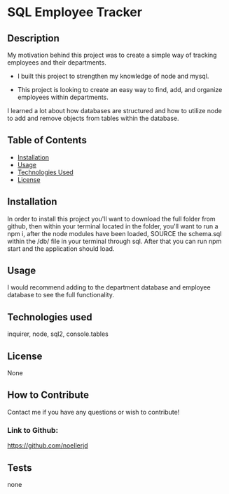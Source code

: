 # SQL Employee Tracker

## Description

My motivation behind this project was to create a simple way of tracking employees and their departments.

- I built this project to strengthen my knowledge of node and mysql.

- This project is looking to create an easy way to find, add, and organize employees within departments.

I learned a lot about how databases are structured and how to utilize node to add and remove objects from tables within the database.

## Table of Contents

- [Installation](#installation)
- [Usage](#usage)
- [Technologies Used](#technologies-used)
- [License](#license)

## Installation

In order to install this project you'll want to download the full folder from github, then within your terminal located in the folder, you'll want to run a npm i, after the node modules have been loaded, SOURCE the schema.sql within the /db/ file in your terminal through sql. After that you can run npm start and the application should load.

## Usage

I would recommend adding to the department database and employee database to see the full functionality.

## Technologies used

inquirer, node, sql2, console.tables

## License

None

## How to Contribute

Contact me if you have any questions or wish to contribute!

### Link to Github:

https://github.com/noellerjd

## Tests

none
